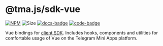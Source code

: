 # @tma.js/sdk-vue

[code-badge]: https://img.shields.io/badge/source-black?logo=github

[docs-badge]: https://img.shields.io/badge/documentation-blue?logo=gitbook&logoColor=white

[sdk-vue-code-link]: https://github.com/Telegram-Mini-Apps/tma.js/tree/master/packages/sdk-vue

[sdk-vue-docs-link]: https://docs.telegram-mini-apps.com/packages/typescript/tma-js-sdk-vue

[sdk-vue-npm-link]: https://npmjs.com/package/@tma.js/sdk-vue

[sdk-vue-npm-badge]: https://img.shields.io/npm/v/@tma.js/sdk-vue?logo=npm

[sdk-vue-size-badge]: https://img.shields.io/bundlephobia/minzip/@tma.js/sdk-vue

[![NPM][sdk-vue-npm-badge]][sdk-vue-npm-link]
![Size][sdk-vue-size-badge]
[![docs-badge]][sdk-vue-docs-link]
[![code-badge]][sdk-vue-code-link]

Vue bindings
for [client SDK](https://docs.telegram-mini-apps.com/packages/typescript/tma-js-sdk/about). Includes
hooks, components and utilities
for comfortable usage of Vue on the Telegram Mini Apps platform.

